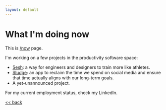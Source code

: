 ```yaml
---
layout: default
---
```


# What I'm doing now

This is [/now](https://nownownow.com/about) page.

I'm working on a few projects in the productivity software space:

* [Sesh](http://getsesh.io): a way for engineers and designers to train more like athletes.
* [Sludge](http://sludge.life): an app to reclaim the time we spend on social media and ensure that time
  actually aligns with our long-term goals.
* A yet-unannounced project.

For my current employment status, check my LinkedIn.

[<< back](/)
